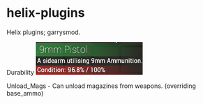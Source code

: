# helix-plugins
Helix plugins; garrysmod.

Durability
![Image of Yaktocat](https://github.com/Heyter/helix-plugins/blob/master/durability_img.png?raw=true)


Unload_Mags - Can unload magazines from weapons. (overriding base_ammo)
